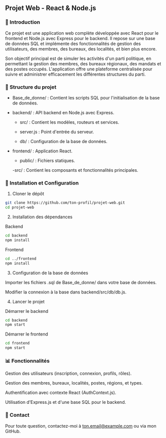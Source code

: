 ## Projet Web - React & Node.js

### 📌 Introduction

Ce projet est une application web complète développée avec React pour le frontend et Node.js avec Express pour le backend. Il repose sur une base de données SQL et implémente des fonctionnalités de gestion des utilisateurs, des membres, des bureaux, des localités, et bien plus encore.

Son objectif principal est de simuler les activités d'un parti politique, en permettant la gestion des membres, des bureaux régionaux, des mandats et des postes occupés. L'application offre une plateforme centralisée pour suivre et administrer efficacement les différentes structures du parti.


### 📂 Structure du projet

- Base_de_donne/ : Contient les scripts SQL pour l'initialisation de la base de données.

- backend/ : API backend en Node.js avec Express.

  - src/ : Contient les modèles, routeurs et services.

  - server.js : Point d'entrée du serveur.

  - db/ : Configuration de la base de données.

- frontend/ : Application React.

  - public/ : Fichiers statiques.

  -src/ : Contient les composants et fonctionnalités principales.

### 🚀 Installation et Configuration

1. Cloner le dépôt
```bash
git clone https://github.com/ton-profil/projet-web.git
cd projet-web
```
2. Installation des dépendances

Backend
```bash
cd backend
npm install
```
Frontend
```bash
cd ../frontend
npm install
```
3. Configuration de la base de données

Importer les fichiers .sql de Base_de_donne/ dans votre base de données.

Modifier la connexion à la base dans backend/src/db/db.js.

4. Lancer le projet

Démarrer le backend
```bash
cd backend
npm start
```
Démarrer le frontend
```bash
cd frontend
npm start
```
### 📊 Fonctionnalités

Gestion des utilisateurs (inscription, connexion, profils, rôles).

Gestion des membres, bureaux, localités, postes, régions, et types.

Authentification avec contexte React (AuthContext.js).

Utilisation d'Express.js et d'une base SQL pour le backend.


### 📧 Contact

Pour toute question, contactez-moi à ton.email@example.com ou via mon GitHub.
